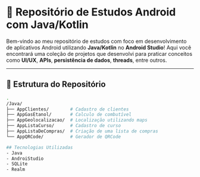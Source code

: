 # 📱 Repositório de Estudos Android com Java/Kotlin

Bem-vindo ao meu repositório de estudos com foco em desenvolvimento de aplicativos Android utilizando **Java/Kotlin** no **Android Studio**! 
Aqui você encontrará uma coleção de projetos que desenvolvi para praticar conceitos como **UI/UX**, **APIs**, **persistência de dados**, **threads**, entre outros.

---

## 🚧 Estrutura do Repositório

```bash
.
/Java/
├── AppClientes/        # Cadastro de clientes
├── AppGasEtanol/       # Calculo de combutível
├── AppGeolocalizacao/  # Localização utilizando maps
├── AppListaCurso/      # Cadastro de curso
├── AppListaDeCompras/  # Criação de uma lista de compras
└── AppQRCode/          # Gerador de QRCode

## Tecnologias Utilizadas
- Java
- AndroiStudio
- SQLite
- Realm